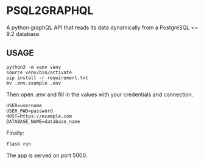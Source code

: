 # PSQL2GRAPHQL

A python graphQL API that reads its data dynamically from a PostgreSQL <= 9.2 database.

## USAGE

```shell
python3 -m venv venv
source venv/bin/activate
pip install -r requirement.txt
mv .env.example .env
```
Then open .env and fill in the values with your credentials and connection.
```
USER=username
USER_PWD=password
HOST=https://example.com
DATABASE_NAME=database_name
```
Finally:

```shell  
flask run
```

The app is served on port 5000.